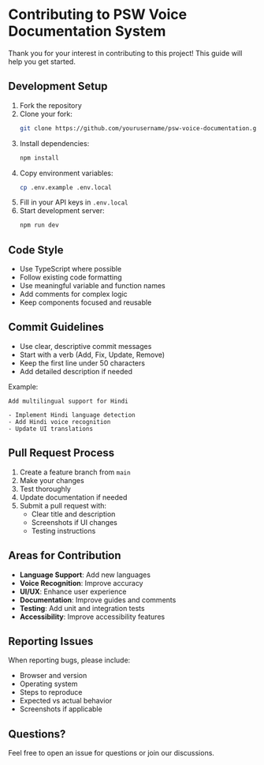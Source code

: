 # Contributing to PSW Voice Documentation System

Thank you for your interest in contributing to this project! This guide will help you get started.

## Development Setup

1. Fork the repository
2. Clone your fork:
   ```bash
   git clone https://github.com/yourusername/psw-voice-documentation.git
   ```
3. Install dependencies:
   ```bash
   npm install
   ```
4. Copy environment variables:
   ```bash
   cp .env.example .env.local
   ```
5. Fill in your API keys in `.env.local`
6. Start development server:
   ```bash
   npm run dev
   ```

## Code Style

- Use TypeScript where possible
- Follow existing code formatting
- Use meaningful variable and function names
- Add comments for complex logic
- Keep components focused and reusable

## Commit Guidelines

- Use clear, descriptive commit messages
- Start with a verb (Add, Fix, Update, Remove)
- Keep the first line under 50 characters
- Add detailed description if needed

Example:

```
Add multilingual support for Hindi

- Implement Hindi language detection
- Add Hindi voice recognition
- Update UI translations
```

## Pull Request Process

1. Create a feature branch from `main`
2. Make your changes
3. Test thoroughly
4. Update documentation if needed
5. Submit a pull request with:
   - Clear title and description
   - Screenshots if UI changes
   - Testing instructions

## Areas for Contribution

- **Language Support**: Add new languages
- **Voice Recognition**: Improve accuracy
- **UI/UX**: Enhance user experience
- **Documentation**: Improve guides and comments
- **Testing**: Add unit and integration tests
- **Accessibility**: Improve accessibility features

## Reporting Issues

When reporting bugs, please include:

- Browser and version
- Operating system
- Steps to reproduce
- Expected vs actual behavior
- Screenshots if applicable

## Questions?

Feel free to open an issue for questions or join our discussions.
